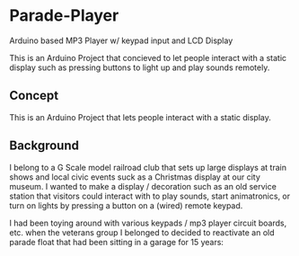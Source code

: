 # Parade-Player
Arduino based MP3 Player w/ keypad input and LCD Display

This is an Arduino Project that concieved to let people interact with a static display such as pressing buttons to light up and play sounds remotely.  
## Concept

This is an Arduino Project that lets people interact with a static display.

## Background
I belong to a G Scale model railroad club that sets up large displays at train shows and local civic events suck as a Christmas display at our city museum.  I wanted to make a display / decoration such as an old service station that visitors could interact with to play sounds, start animatronics, or turn on lights by pressing a button on a (wired) remote keypad.

I had been toying around with various keypads / mp3 player circuit boards, etc. when the veterans group I belonged to decided to reactivate an old parade float that had been sitting in a garage for 15 years:
